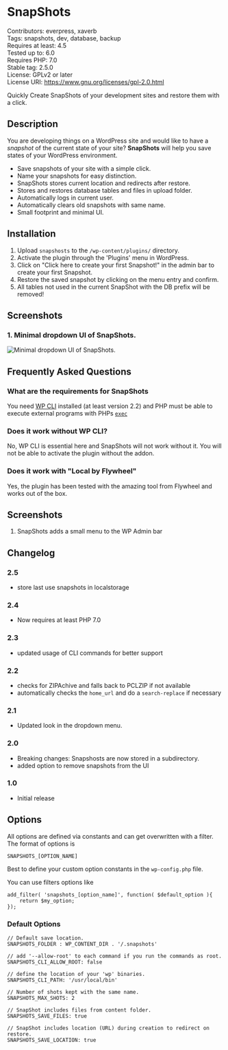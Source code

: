 # SnapShots

Contributors: everpress, xaverb  
Tags: snapshots, dev, database, backup  
Requires at least: 4.5  
Tested up to: 6.0  
Requires PHP: 7.0  
Stable tag: 2.5.0  
License: GPLv2 or later  
License URI: https://www.gnu.org/licenses/gpl-2.0.html

Quickly Create SnapShots of your development sites and restore them with a click.

## Description

You are developing things on a WordPress site and would like to have a _snapshot_ of the current state of your site? **SnapShots** will help you save states of your WordPress environment.

-   Save snapshots of your site with a simple click.
-   Name your snapshots for easy distinction.
-   SnapShots stores current location and redirects after restore.
-   Stores and restores database tables and files in upload folder.
-   Automatically logs in current user.
-   Automatically clears old snapshots with same name.
-   Small footprint and minimal UI.

## Installation

1. Upload `snapshosts` to the `/wp-content/plugins/` directory.
2. Activate the plugin through the 'Plugins' menu in WordPress.
3. Click on "Click here to create your first Snapshot!" in the admin bar to create your first Snapshot.
4. Restore the saved snapshot by clicking on the menu entry and confirm.
5. All tables not used in the current SnapShot with the DB prefix will be removed!

## Screenshots

### 1. Minimal dropdown UI of SnapShots.

![Minimal dropdown UI of SnapShots.](https://ps.w.org/snapshots/assets/screenshot-1.png)

## Frequently Asked Questions

### What are the requirements for SnapShots

You need [WP CLI](https://wp-cli.org/) installed (at least version 2.2) and PHP must be able to execute external programs with PHPs [`exec`](https://www.php.net/manual/en/function.exec.php)

### Does it work without WP CLI?

No, WP CLI is essential here and SnapShots will not work without it. You will not be able to activate the plugin without the addon.

### Does it work with "Local by Flywheel"

Yes, the plugin has been tested with the amazing tool from Flywheel and works out of the box.

## Screenshots

1. SnapShots adds a small menu to the WP Admin bar

## Changelog

### 2.5

-   store last use snapshots in localstorage

### 2.4

-   Now requires at least PHP 7.0

### 2.3

-   updated usage of CLI commands for better support

### 2.2

-   checks for ZIPAchive and falls back to PCLZIP if not available
-   automatically checks the `home_url` and do a `search-replace` if necessary

### 2.1

-   Updated look in the dropdown menu.

### 2.0

-   Breaking changes: Snapshosts are now stored in a subdirectory.
-   added option to remove snapshots from the UI

### 1.0

-   Initial release

## Options

All options are defined via constants and can get overwritten with a filter. The format of options is

`SNAPSHOTS_[OPTION_NAME]`

Best to define your custom option constants in the `wp-config.php` file.

You can use filters options like

    add_filter( 'snapshots_[option_name]', function( $default_option ){
    	return $my_option;
    });

### Default Options

    // Default save location.
    SNAPSHOTS_FOLDER : WP_CONTENT_DIR . '/.snapshots'

    // add '--allow-root' to each command if you run the commands as root.
    SNAPSHOTS_CLI_ALLOW_ROOT: false

    // define the location of your 'wp' binaries.
    SNAPSHOTS_CLI_PATH: '/usr/local/bin'

    // Number of shots kept with the same name.
    SNAPSHOTS_MAX_SHOTS: 2

    // SnapShot includes files from content folder.
    SNAPSHOTS_SAVE_FILES: true

    // SnapShot includes location (URL) during creation to redirect on restore.
    SNAPSHOTS_SAVE_LOCATION: true
